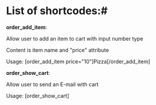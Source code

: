 # List of shortcodes:#

**order_add_item**:

Allow user to add an item to cart with input number type

Content is item name and "price" attribute

Usage: [order_add_item price="10"]Pizza[/order_add_item]

**order_show_cart**:

Allow user to send an E-mail with cart

Usage: [order_show_cart]